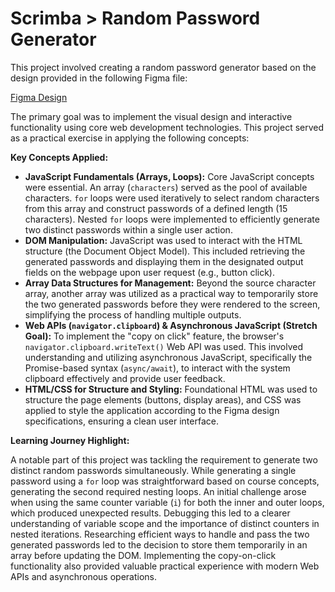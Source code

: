 # Scrimba > Random Password Generator

This project involved creating a random password generator based on the design provided in the following Figma file:

[Figma Design](https://www.figma.com/design/NEj9JDycMjF3XKXq7swoc9/Random-Password-Generator--New-version-?node-id=0-1&t=ciFEu6bQGPLUXq83-1)

The primary goal was to implement the visual design and interactive functionality using core web development technologies. This project served as a practical exercise in applying the following concepts:

**Key Concepts Applied:**

* **JavaScript Fundamentals (Arrays, Loops):** Core JavaScript concepts were essential. An array (`characters`) served as the pool of available characters. `for` loops were used iteratively to select random characters from this array and construct passwords of a defined length (15 characters). Nested `for` loops were implemented to efficiently generate two distinct passwords within a single user action.
* **DOM Manipulation:** JavaScript was used to interact with the HTML structure (the Document Object Model). This included retrieving the generated passwords and displaying them in the designated output fields on the webpage upon user request (e.g., button click).
* **Array Data Structures for Management:** Beyond the source character array, another array was utilized as a practical way to temporarily store the two generated passwords before they were rendered to the screen, simplifying the process of handling multiple outputs.
* **Web APIs (`navigator.clipboard`) & Asynchronous JavaScript (Stretch Goal):** To implement the "copy on click" feature, the browser's `navigator.clipboard.writeText()` Web API was used. This involved understanding and utilizing asynchronous JavaScript, specifically the Promise-based syntax (`async/await`), to interact with the system clipboard effectively and provide user feedback.
* **HTML/CSS for Structure and Styling:** Foundational HTML was used to structure the page elements (buttons, display areas), and CSS was applied to style the application according to the Figma design specifications, ensuring a clean user interface.

**Learning Journey Highlight:**

A notable part of this project was tackling the requirement to generate two distinct random passwords simultaneously. While generating a single password using a `for` loop was straightforward based on course concepts, generating the second required nesting loops. An initial challenge arose when using the same counter variable (`i`) for both the inner and outer loops, which produced unexpected results. Debugging this led to a clearer understanding of variable scope and the importance of distinct counters in nested iterations. Researching efficient ways to handle and pass the two generated passwords led to the decision to store them temporarily in an array before updating the DOM. Implementing the copy-on-click functionality also provided valuable practical experience with modern Web APIs and asynchronous operations.